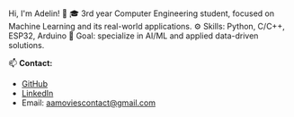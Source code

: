 Hi, I'm Adelin! 👋
🎓 3rd year Computer Engineering student, focused on Machine Learning and its real-world applications.
⚙️ Skills: Python, C/C++, ESP32, Arduino
🎯 Goal: specialize in AI/ML and applied data-driven solutions.

📫 **Contact:**  
- [GitHub](https://github.com/adelinprelipcean)  
- [LinkedIn](https://www.linkedin.com/in/adelin-prelipcean-37a2211a0/)  
- Email: aamoviescontact@gmail.com


